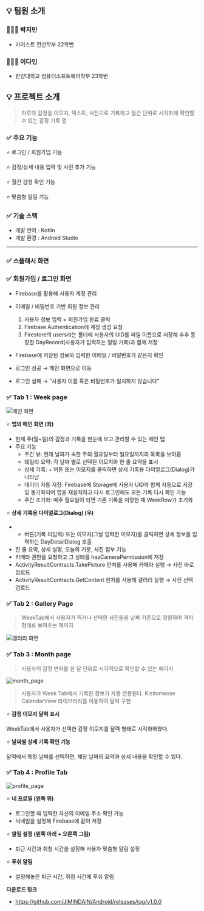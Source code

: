 ## 💡 **팀원 소개**

### 👨🏻‍🎓 박지민

- 카이스트 전산학부 22학번

### 👩🏻‍🎓 이다인

- 한양대학교 컴퓨터소프트웨어학부 23학번

## 💡 프로젝트 소개

> 하루의 감정을 이모지, 텍스트, 사진으로 기록하고 월간 단위로 시각화해 확인할 수 있는 감정 기록 앱
> 

### ✅ 주요 기능

⭐ 로그인 / 회원가입 기능

⭐ 감정/상세 내용 입력 및 사진 추가 기능

⭐ 월간 감정 확인 기능

⭐ 맞춤형 알림 기능

### ✅ 기술 스택

- 개발 언어 : Kotlin
- 개발 환경 : Android Studio

---

### ✅ 스플래시 화면


### ✅ 회원가입 / 로그인 화면


- Firebase를 활용해 사용자 계정 관리
- 이메일 / 비밀번호 기반 회원 정보 관리
    1. 사용자 정보 입력 + 회원가입 완료 클릭
    2. Firebase Authentication에 계정 생성 요청
    3. Firestore의 users라는 폴더에 사용자의 UID를 파일 이름으로 저장해 추후 등장할 DayRecord(사용자가 입력하는 일일 기록)과 함께 저장

- Firebase에 저장된 정보와 입력한 이메일 / 비밀번호가 같은지 확인
- 로그인 성공 → 메인 화면으로 이동
- 로그인 실패 → “사용자 이름 혹은 비밀번호가 일치하지 않습니다”

### ✅ Tab 1 : Week page
![메인 화면](./images/week_page.png)

⭐ **앱의 메인 화면 (좌)**

<aside>

- 현재 주(월~일)의 감정과 기록을 한눈에 보고 관리할 수 있는 메인 탭
- 주요 기능
    - 주간 뷰: 현재 날짜가 속한 주의 월요일부터 일요일까지의 목록을 보여줌
    - 데일리 요약: 각 날짜 별로 선택된 이모지와 한 줄 요약을 표시
    - 상세 기록: + 버튼 또는 이모지를 클릭하면 상세 기록용 다이얼로그(Dialog)가 나타남
    - 데이터 자동 저장: Firebase에 Storage에 사용자 UID와 함께 자동으로 저장 및 동기화되어 앱을 재설치하고 다시 로그인해도 모든 기록 다시 확인 가능
    - 주간 초기화: 매주 월요일이 되면 기존 기록을 저장한 채 WeekRow가 초기화
</aside>

⭐ **상세 기록용 다이얼로그(Dialog) (우)**

<aside>

- + 버튼(기록 미입력) 또는 이모지(그날 입력한 이모지)를 클릭하면 상세 정보를 입력하는 DayDetailDialog 호출
- 한 줄 요약, 상세 설명, 오늘의 기분, 사진 첨부 기능
- 카메라 권한을 요청하고 그 상태를 hasCameraPermission에 저장
- ActivityResultContracts.TakePicture 런처를 사용해 카메라 실행 → 사진 바로 업로드
- ActivityResultContracts.GetContent 런처를 사용해 갤러리 실행 → 사진 선택 업로드
</aside>

### ✅ Tab 2 : Gallery Page

> WeekTab에서 사용자가 찍거나 선택한 사진들을 날짜 기준으로 정렬하여 격자 형태로 보여주는 페이지
> 
![갤러리 화면](./images/gallery_page.png)

### ✅ Tab 3 : Month page

> 사용자의 감정 변화를 한 달 단위로 시각적으로 확인할 수 있는 페이지
> 
![month_page](./images/month_page.png)

> 사용자가 Week Tab에서 기록한 정보가 자동 연동된다.
Kizitonwose CalendarView 라이브러리를 이용하여 달력 구현
> 


<aside>

⭐ **감정 이모지 달력 표시**

WeekTab에서 사용자가 선택한 감정 이모지를 달력 형태로 시각화하였다.

</aside>

<aside>

⭐ **날짜별 상세 기록 확인 기능**

달력에서 특정 날짜를 선택하면, 해당 날짜의 요약과 상세 내용을 확인할 수 있다.

</aside>

### ✅ Tab 4 : Profile Tab
![profile_page](./images/profile_page.png)


⭐ **내 프로필 (왼쪽 위)**

<aside>

- 로그인할 때 입력한 자신의 이메일 주소 확인 가능
- 닉네임을 설정해 Firebase에 같이 저장
</aside>

⭐ **알림 설정 (왼쪽 아래 + 오른쪽 그림)**

<aside>

- 퇴근 시간과 취침 시간을 설정해 사용자 맞춤형 알림 설정
</aside>

⭐ **푸쉬 알림**

<aside>

- 설정해놓은 퇴근 시간, 취침 시간에 푸쉬 알림
</aside>



  **다운로드 링크**

- https://github.com/JIMINDAIN/Android/releases/tag/v1.0.0
